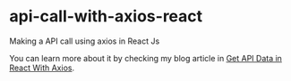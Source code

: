 # api-call-with-axios-react

Making a API call using axios in React Js

You can learn more about it by checking my blog article in <a href="https://www.operationdev.com/blog/get-api-data-in-react-with-axios/">Get API Data in React With Axios</a>.
